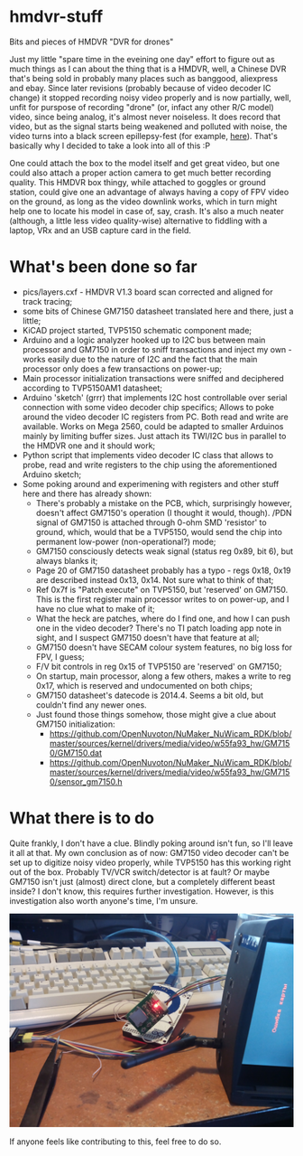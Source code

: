 # hmdvr-stuff
Bits and pieces of HMDVR "DVR for drones"

Just my little "spare time in the eveining one day" effort to figure out as much things as I can
about the thing that is a HMDVR, well, a Chinese DVR that's being sold in probably many places
such as banggood, aliexpress and ebay.
Since later revisions (probably because of video decoder IC change) it stopped recording
noisy video properly and is now partially, well, unfit for purspose of recording "drone" 
(or, infact any other R/C model) video, since being analog, it's almost never noiseless.
It does record that video, but as the signal starts being weakened and polluted with noise, the
video turns into a black screen epillepsy-fest (for example, [here](https://www.youtube.com/watch?v=Qu6oORGNFpE)).
That's basically why I decided to take a look into all of this :P

One could attach the box to the model itself and get great video, but one could also attach
a proper action camera to get much better recording quality. This HMDVR box thingy, while attached
to goggles or ground station, could give one an advantage of always having a copy of FPV video on
the ground, as long as the video downlink works, which in turn might help one to locate his model
in case of, say, crash.
It's also a much neater (although, a little less video quality-wise) alternative to fiddling with
a laptop, VRx and an USB capture card in the field.

# What's been done so far
* pics/layers.cxf - HMDVR V1.3 board scan corrected and aligned for track tracing;
* some bits of Chinese GM7150 datasheet translated here and there, just a little;
* KiCAD project started, TVP5150 schematic component made;
* Arduino and a logic analyzer hooked up to I2C bus between main processor and GM7150 in order 
to sniff transactions and inject my own - works easily due to the nature of I2C and the fact that
the main processor only does a few transactions on power-up;
* Main processor initialization transactions were sniffed and deciphered according to TVP5150AM1
datasheet;
* Arduino 'sketch' (grrr) that implements I2C host controllable over serial connection with some
video decoder chip specifics; Allows to poke around the video decoder IC registers from PC. Both
read and write are available. Works on Mega 2560, could be adapted to smaller Arduinos mainly by
limiting buffer sizes. Just attach its TWI/I2C bus in parallel to the HMDVR one and it should work;
* Python script that implements video decoder IC class that allows to probe, read and write
registers to the chip using the aforementioned Arduino sketch;
* Some poking around and experimening with registers and other stuff here and there has already shown:
  * There's probably a mistake on the PCB, which, surprisingly however, doesn't affect GM7150's 
 operation (I thought it would, though). /PDN signal of GM7150 is attached through 0-ohm SMD
 'resistor' to ground, which, would that be a TVP5150, would send the chip into permanent low-power
 (non-operational?) mode;
  * GM7150 consciously detects weak signal (status reg 0x89, bit 6), but always blanks it;
  * Page 20 of GM7150 datasheet probably has a typo - regs 0x18, 0x19 are described instead
 0x13, 0x14. Not sure what to think of that;
  * Ref 0x7f is "Patch execute" on TVP5150, but 'reserved' on GM7150. This is the first register main
 processor writes to on power-up, and I have no clue what to make of it;
  * What the heck are patches, where do I find one, and how I can push one in the video decoder?
 There's no TI patch loading app note in sight, and I suspect GM7150 doesn't have that feature at
 all;
  * GM7150 doesn't have SECAM colour system features, no big loss for FPV, I guess;
  * F/V bit controls in reg 0x15 of TVP5150 are 'reserved' on GM7150;
  * On startup, main processor, along a few others, makes a write to reg 0x17, which is reserved and
 undocumented on both chips;
  * GM7150 datasheet's datecode is 2014.4. Seems a bit old, but couldn't find any newer ones.
  * Just found those things somehow, those might give a clue about GM7150 initialization:
    * https://github.com/OpenNuvoton/NuMaker_NuWicam_RDK/blob/master/sources/kernel/drivers/media/video/w55fa93_hw/GM7150/GM7150.dat
    * https://github.com/OpenNuvoton/NuMaker_NuWicam_RDK/blob/master/sources/kernel/drivers/media/video/w55fa93_hw/GM7150/sensor_gm7150.h
   
# What there is to do
Quite frankly, I don't have a clue. Blindly poking around isn't fun, so I'll leave it all at that.
My own conclusion as of now: GM7150 video decoder can't be set up to digitize noisy video properly,
while TVP5150 has this working right out of the box. Probably TV/VCR switch/detector is at fault? 
Or maybe GM7150 isn't just (almost) direct clone, but a completely different beast inside?
I don't know, this requires further investigation. However, is this investigation also worth
anyone's time, I'm unsure.

![Alt text](/pics/ridiculousness.jpg?raw=true "derp")

If anyone feels like contributing to this, feel free to do so.
